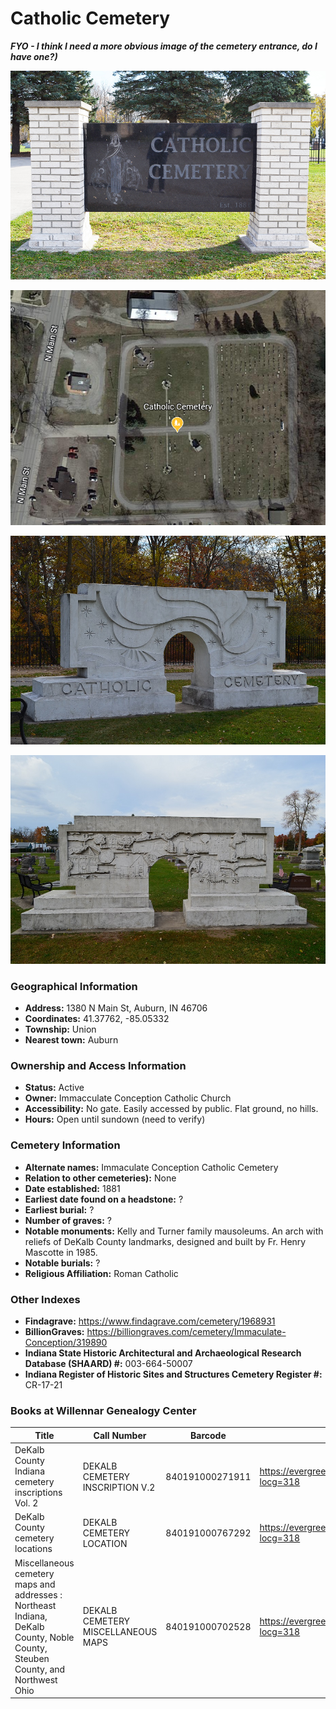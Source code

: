 # Catholic Cemetery

***FYO - I think I need a more obvious image of the cemetery entrance, do I have one?)***

![Catholic Cemetery Entrance](https://github.com/FyoAtEPL/DeKalbCemeteries/blob/main/images/cemeteryPhotos/CatholicCemetery.png "Catholic Cemetery Entrance")

![Catholic Cemetery on Google Earth](https://github.com/FyoAtEPL/DeKalbCemeteries/blob/main/images/mapImages/CatholicEarth.png "Catholic Cemetery on Google Earth")

![Catholic Cemetery Arch View 1](https://github.com/FyoAtEPL/DeKalbCemeteries/blob/main/images/cemeteryPhotos/CatholicArch1.JPG "Catholic Cemetery Arch View 1")

![Catholic Cemetery Arch View 2](https://github.com/FyoAtEPL/DeKalbCemeteries/blob/main/images/cemeteryPhotos/CatholicArch2.JPG "Catholic Cemetery Arch View 2")

### Geographical Information
- **Address:** 1380 N Main St, Auburn, IN 46706
- **Coordinates:** 41.37762, -85.05332
- **Township:** Union
- **Nearest town:** Auburn

### Ownership and Access Information
- **Status:** Active
- **Owner:** Immacculate Conception Catholic Church
- **Accessibility:** No gate. Easily accessed by public. Flat ground, no hills. 
- **Hours:** Open until sundown (need to verify)

### Cemetery Information
- **Alternate names:** Immaculate Conception Catholic Cemetery
- **Relation to other cemeteries):** None
- **Date established:** 1881
- **Earliest date found on a headstone:** ?
- **Earliest burial:** ?
- **Number of graves:** ?
- **Notable monuments:** Kelly and Turner family mausoleums. An arch with reliefs of DeKalb County landmarks, designed and built by Fr. Henry Mascotte in 1985.
- **Notable burials:** ?
- **Religious Affiliation:** Roman Catholic

### Other Indexes
- **Findagrave:** https://www.findagrave.com/cemetery/1968931
- **BillionGraves:**  https://billiongraves.com/cemetery/Immaculate-Conception/319890
- **Indiana State Historic Architectural and Archaeological Research Database (SHAARD) #:** 003-664-50007
- **Indiana Register of Historic Sites and Structures Cemetery Register #:** CR-17-21


### Books at Willennar Genealogy Center
| Title | Call Number | Barcode | Evergreen Record |
| ------------ | ------------ | ------------ | ------------ |
| DeKalb County Indiana cemetery inscriptions Vol. 2 | DEKALB CEMETERY INSCRIPTION V.2 | 840191000271911 | https://evergreen.lib.in.us/eg/opac/record/20670316?locg=318 |
| DeKalb County cemetery locations | DEKALB CEMETERY LOCATION | 840191000767292 | https://evergreen.lib.in.us/eg/opac/record/20670319?locg=318 |
| Miscellaneous cemetery maps and addresses : Northeast Indiana, DeKalb County, Noble County, Steuben County, and Northwest Ohio | DEKALB CEMETERY MISCELLANEOUS MAPS | 840191000702528 | https://evergreen.lib.in.us/eg/opac/record/20673421?locg=318 |
